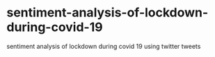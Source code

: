 # sentiment-analysis-of-lockdown-during-covid-19
sentiment analysis of lockdown during covid 19 using twitter tweets 
